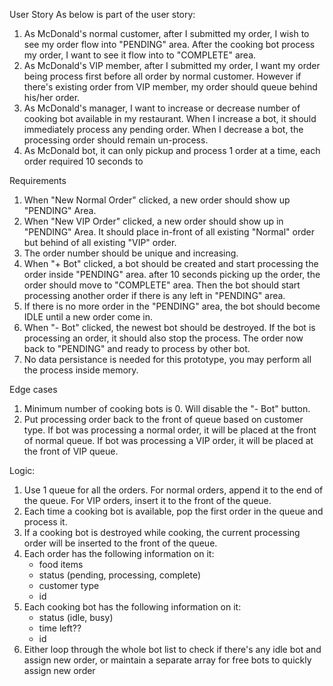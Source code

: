 User Story
As below is part of the user story:

1. As McDonald's normal customer, after I submitted my order, I wish to see my order flow into "PENDING" area. After the cooking bot process my order, I want to see it flow into to "COMPLETE" area.
2. As McDonald's VIP member, after I submitted my order, I want my order being process first before all order by normal customer. However if there's existing order from VIP member, my order should queue behind his/her order.
3. As McDonald's manager, I want to increase or decrease number of cooking bot available in my restaurant. When I increase a bot, it should immediately process any pending order. When I decrease a bot, the processing order should remain un-process.
4. As McDonald bot, it can only pickup and process 1 order at a time, each order required 10 seconds to

Requirements

1. When "New Normal Order" clicked, a new order should show up "PENDING" Area.
2. When "New VIP Order" clicked, a new order should show up in "PENDING" Area. It should place in-front of all existing "Normal" order but behind of all existing "VIP" order.
3. The order number should be unique and increasing.
4. When "+ Bot" clicked, a bot should be created and start processing the order inside "PENDING" area. after 10 seconds picking up the order, the order should move to "COMPLETE" area. Then the bot should start processing another order if there is any left in "PENDING" area.
5. If there is no more order in the "PENDING" area, the bot should become IDLE until a new order come in.
6. When "- Bot" clicked, the newest bot should be destroyed. If the bot is processing an order, it should also stop the process. The order now back to "PENDING" and ready to process by other bot.
7. No data persistance is needed for this prototype, you may perform all the process inside memory.

Edge cases

1. Minimum number of cooking bots is 0. Will disable the "- Bot" button.
2. Put processing order back to the front of queue based on customer type. If bot was processing a normal order, it will be placed at the front of normal queue. If bot was processing a VIP order, it will be placed at the front of VIP queue.

Logic:

1. Use 1 queue for all the orders. For normal orders, append it to the end of the queue. For VIP orders, insert it to the front of the queue.
2. Each time a cooking bot is available, pop the first order in the queue and process it.
3. If a cooking bot is destroyed while cooking, the current processing order will be inserted to the front of the queue.
4. Each order has the following information on it:
   - food items
   - status (pending, processing, complete)
   - customer type
   - id
5. Each cooking bot has the following information on it:
   - status (idle, busy)
   - time left??
   - id
6. Either loop through the whole bot list to check if there's any idle bot and assign new order, or maintain a separate array for free bots to quickly assign new order
